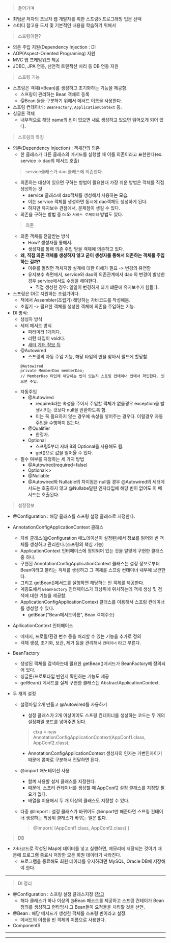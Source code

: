 > 들어가며  
* 최범균 저자의 초보자 웹 개발자를 위한 스프링5 프로그래밍 입문 선택
* 스터디 참고용 도서 및 기본적인 내용을 학습하기 위해서  
  

> 스프링이란?  
* 의존 주입 지원(Dependency Injection : DI  
* AOP(Aspect-Oriented Programing) 지원  
* MVC 웹 프레임워크 제공  
* JDBC, JPA 연동, 선언적 트랜잭션 처리 등 DB 연동 지원  
  
> 스프링 기능  
* 스프링은 객체(=Bean)를 생성하고 초기화하는 기능을 제공함.  
  - 스프링이 관리하는 Bean 객체로 등록  
  - @Bean 들을 구분하기 위해서 메서드 이름을 사용한다.  
* 스프링 컨테이너 : `BeanFactory`, `ApplicationContext` 등.  
* 싱글톤 객체  
  - 내부적으로 해당 name의 빈이 없으면 새로 생성하고 있으면 읽어오게 되어 있다.  
> 스프링의 특징  
* 의존(Dependency Injection) : 객체간의 의존  
  - 한 클래스가 다른 클래스의 메서드를 실행할 때 이를 의존이라고 표현한다(ex. service -> dao의 메서드 호출)  
  > service클래스가 dao 클래스에 의존한다.  
  - 의존하는 대상이 있으면 구하는 방법이 필요한대 가장 쉬운 방법은 객체를 직접 생성하는 것
    - service 클래스에 dao객체를 생성해서 사용하는 모습.  
    - 이는 service 객체를 생성하면 동시에 dao객체도 생성하게 된다.  
    - 하지만 유지보수 관점에서, 문제점이 생길 수 있다.  
  - 의존을 구하는 방법 중 `Di`와 `서비스 로케이터` 방법도 있다. 
  > 의존  
  - 의존 객체를 전달받는 방식  
    - How? 생성자를 통해서.  
    - 생성자를 통해 의존 주입 받을 객체에 의존하고 있다.  
  - **왜, 직접 의존 객체를 생성하지 않고 굳이 생성자를 통해서 의존하는 객체를 주입하는 걸까?**  
    - 이유를 알려면 객체지향 설계에 대한 이해가 필요 -> 변경의 유연함  
    - 유지보수 측면에서, service와 dao의 의존관계에서 dao 의 변경이 발생한 경우 service에서도 수정을 해야한다.  
      - 직접 생성한 경우: 일일이 변경하게 되기 떄문에 유지보수가 힘들다.  
* 스프링은 DI르 지원하는 조립기이다.  
  - 책에서 Assembler(조립기) 해당하는 자바코드를 작성해봄.  
  - 조립기 -> 필요한 객체를 생성한 객체에 의존을 주입하는 기능.  
* DI 방식:  
  - 생성자 방식  
  - 세터 메서드 방식  
    - 파라미터 1개이다.  
    - 리턴 타입이 void다.  
    - [새터,게터 정보 득](http://bit.ly/22Rj2Ar)  
  - @Autowired  
    - 스프링의 자동 주입 기능, 해당 타입의 빈을 찾아서 필드에 할당함.  
    ```
    @Autowired
    private MemberDao memberDao;
    // MemberDao 타입에 해당하는 빈이 있는지 스프링 컨테이너 안에서 확인한다. 있으면 주입.
    ```
  - 자동주입  
    - @Autowired  
      - required라는 속성을 주어서 주입할 객체가 없을경우 exception을 발생시키는 것보다 null을 반환하도록 함.  
      - 이는 꼭 필요하지 않는 경우에 속성을 넣어주는 경우다. 이럴경우 자동주입을 수행하지 않는다.  
    - @Qualifier  
      - 한정자.  
    - Optional
      - 스프링5부터 자바 8의 Optional을 사용해도 됨.  
      - get()으로 값을 얻어올 수 있다.  
  - 필수 여부를 지정하는 세 가지 방법  
    - @Autowired(required=false)
    - Optional<>
    - @Nullable
    - @Autowired와 Nullable의 차이점은 null일 경우 @Autowired의 세터메서드는 호출하지 않고 @Nullabe달린 인자타입에 해당 빈이 없어도 이 메서드는 호출된다.  

> 설정정보  
* @Configuration : 해당 클래스를 스프링 설정 클래스로 지정한다.  
* AnnotationConfigApplicationContext 클래스  
  - 자바 클래스(@Configuration 애노테이션이 설정된)에서 정보를 읽어와 빈 객체를 생성하고 관리한다.(스프링의 핵심 기능)  
  - ApplicationContext 인터페이스에 정의되어 있는 것을 알맞게 구현한 클래스 중 하나.  
  - 구현된 AnnotationConfigApplicationContext 클래스는 설정 정보로부터 Bean이라고 불리는 객체를 생성하고 그 객체를 스프링 컨테이너 내부에 보관한다.  
  - 그리고 getBean()메서드를 실행하면 해당하는 빈 객체를 제공한다.  
  - 계층도에서 `BeanFactory` 인터페이스가 최상위에 위치하는데 객체 생성 및 검색에 대한 기능을 제공함.  
  - ApplicationConfigApplicationContext 클래스를 이용해서 스프링 컨테이너를 생성할 수 있다.  
    - getBean("Bean메서드이름", Bean 객체주소)
  
* ApllicationContext 인터페이스  
  - 메세지, 프로필/환경 변수 등을 처리할 수 있는 기능을 추가로 정의  
  - 객체 생성, 초기화, 보관, 제거 등을 관리해서 `컨테이너` 라고 부른다.
  
* BeanFactory  
  - 생성된 객체를 검색하는데 필요한 getBean()메서드가 BeanFactory에 정의되어 있다.  
  - 싱글톤/프로토타입 빈인지 확인하는 기능도 제공  
  - getBean() 메서드를 실제 구현한 클래스는 AbstractApplicationContext.  
  
* 두 개의 설정  
  - 설정파일 2개 만들고 @Autowired를 사용하기
    - 설정 클래스가 2개 이상이어도 스프링 컨테이너를 생성하는 코드는 두 개의 설정파일 코드를 넣어주면 된다.  
    > ctxa = new AnnotationConfigApplicationContext(AppConf1.class, AppConf2.class);  
    - AnnotationConfigApplicationContext 생성자의 인자는 가변인자이기 때문에 콤마로 구분해서 전달하면 된다.  
  - @import 애노테이션 사용  
    - 함꼐 사용할 설저 클래스를 지정한다.
    - 때문에, 스프리 컨테이너를 생성할 때 AppConf2 설정 클래스를 지정할 필요가 없다.  
    - 배열을 이용해서 두 개 이상의 클래스도 지정할 수 있다.  

  - 다중 @Import : 설정 클래스가 바뀌어도 @import만 해준다면 스프링 컨테이너 생성하는 최상위 클래스가 바뀌는 일은 없다.  
    > @Import( {AppConf1.class, AppConf2.class} )  

> DB  
* 자바코드로 작성된 Map에 데이터를 넣고 실행하면, 메모리에 저장되는 것이기 때문에 프로그램 종료시 저장한 모든 회원 데이터가 사라진다.  
  - 프로그램을 종료해도 회원 데이터를 유지하려면 MySQL, Oracle DB에 저장해야 한다.  
  
***
> DI 정리  

* @Configuration  : 스프링 설정 클래스지정  ([참고](http://tech.javacafe.io/spring/2018/11/04/스프링-Configuration-어노테이션-예제/)  
  - 해다 클래스가 하나 이상의 @Bean 메소드를 제공하고 스프링 컨테이가 Bean정의를 생성하고 런타임시 그 Bean들이 요청들을 처리할 것을 선언.  
* @Bean : 해당 메서드가 생성한 객체를 스프링 빈이라고 설정.  
  - 메서드의 이름을 빈 객체의 이름으로 사용한다.  
* ComponentS
*** 
***
